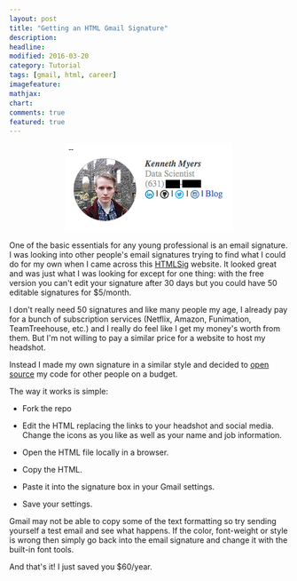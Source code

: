 ```yaml
---
layout: post
title: "Getting an HTML Gmail Signature"
description:
headline:
modified: 2016-03-20
category: Tutorial
tags: [gmail, html, career]
imagefeature:
mathjax:
chart:
comments: true
featured: true
---
```



<p align='center'>
    <img src='/assets/gmail_html_signature/example.png'>
</p>

One of the basic essentials for any young professional is an email signature. I was looking into other people's email signatures trying to find what I could do for my own when I came across this [HTMLSig](https://htmlsig.com/) website. It looked great and was just what I was looking for except for one thing: with the free version you can't edit your signature after 30 days but you could have 50 editable signatures for $5/month.

I don't really need 50 signatures and like many people my age, I already pay for a bunch of subscription services (Netflix, Amazon, Funimation, TeamTreehouse, etc.) and I really do feel like I get my money's worth from them. But I'm not willing to pay a similar price for a website to host my headshot.

Instead I made my own signature in a similar style and decided to [open source](https://github.com/kennmyers/Gmail_signature) my code for other people on a budget.

The way it works is simple:

* Fork the repo

* Edit the HTML replacing the links to your headshot and social media. Change the icons as you like as well as your name and job information.

* Open the HTML file locally in a browser.

* Copy the HTML.

* Paste it into the signature box in your Gmail settings.

* Save your settings.

Gmail may not be able to copy some of the text formatting so try sending yourself a test email and see what happens. If the color, font-weight or style is wrong then simply go back into the email signature and change it with the built-in font tools.

And that's it! I just saved you $60/year.
